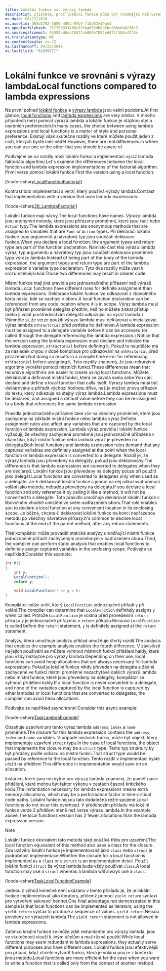 ```yaml
---
title: Lokální funkce vs. výrazy lambda
description: Zjistěte, proč lokální funkce může být vhodnější než výrazů lambda.
ms.date: 06/27/2016
ms.assetid: 368d1752-3659-489a-97b4-f15d87e49ae3
ms.openlocfilehash: 7577950314f8c57fba635db8b2bcd69e8d427dc3
ms.sourcegitcommit: 9b552addadfb57fab0b9e7852ed4f1f1b8a42f8e
ms.translationtype: MT
ms.contentlocale: cs-CZ
ms.lasthandoff: 04/23/2019
ms.locfileid: "61659771"
---
```

# <a name="local-functions-compared-to-lambda-expressions"></a><span data-ttu-id="af57b-103">Lokální funkce ve srovnání s výrazy lambda</span><span class="sxs-lookup"><span data-stu-id="af57b-103">Local functions compared to lambda expressions</span></span>

<span data-ttu-id="af57b-104">Na první pohled [lokální funkce](programming-guide/classes-and-structs/local-functions.md) a [výrazy lambda](./programming-guide/statements-expressions-operators/lambda-expressions.md) jsou velmi podobné.</span><span class="sxs-lookup"><span data-stu-id="af57b-104">At first glance, [local functions](programming-guide/classes-and-structs/local-functions.md) and [lambda expressions](./programming-guide/statements-expressions-operators/lambda-expressions.md) are very similar.</span></span> <span data-ttu-id="af57b-105">V mnoha případech mezi pomocí výrazů lambda a lokální funkce je otázkou styl a osobních preferencích.</span><span class="sxs-lookup"><span data-stu-id="af57b-105">In many cases, the choice between using lambda expressions and local functions is a matter of style and personal preference.</span></span> <span data-ttu-id="af57b-106">Existují však skutečné rozdíly ve které můžete použít jeden z nich, kterých byste měli vědět.</span><span class="sxs-lookup"><span data-stu-id="af57b-106">However, there are real differences in where you can use one or the other that you should be aware of.</span></span>

<span data-ttu-id="af57b-107">Podívejme se na rozdíly mezi lokální funkcí a implementací výraz lambda faktoriálu algoritmu.</span><span class="sxs-lookup"><span data-stu-id="af57b-107">Let's examine the differences between the local function and lambda expression implementations of the factorial algorithm.</span></span> <span data-ttu-id="af57b-108">První verze pomocí lokální funkce:</span><span class="sxs-lookup"><span data-stu-id="af57b-108">First the version using a local function:</span></span>

[!code-csharp[LocalFunctionFactorial](../../samples/snippets/csharp/new-in-7/MathUtilities.cs#37_LocalFunctionFactorial "Recursive factorial using local function")]

<span data-ttu-id="af57b-109">Kontrast tuto implementaci s verzí, který používá výrazy lambda:</span><span class="sxs-lookup"><span data-stu-id="af57b-109">Contrast that implementation with a version that uses lambda expressions:</span></span>

[!code-csharp[26_LambdaFactorial](../../samples/snippets/csharp/new-in-7/MathUtilities.cs#38_LambdaFactorial "Recursive factorial using lambda expressions")]

<span data-ttu-id="af57b-110">Lokální funkce mají názvy.</span><span class="sxs-lookup"><span data-stu-id="af57b-110">The local functions have names.</span></span> <span data-ttu-id="af57b-111">Výrazy lambda jsou anonymní metody, které jsou přiřazeny proměnné, které jsou `Func` nebo `Action` typy.</span><span class="sxs-lookup"><span data-stu-id="af57b-111">The lambda expressions are anonymous methods that are assigned to variables that are `Func` or `Action` types.</span></span> <span data-ttu-id="af57b-112">Při deklaraci lokální funkce typy argumentů a návratový typ jsou součástí deklarace funkce.</span><span class="sxs-lookup"><span data-stu-id="af57b-112">When you declare a local function, the argument types and return type are part of the function declaration.</span></span> <span data-ttu-id="af57b-113">Namísto část těla výrazu lambda výraz, typ argumentu a návratový typ jsou součástí deklarace proměnné typu výrazu lambda.</span><span class="sxs-lookup"><span data-stu-id="af57b-113">Instead of being part of the body of the lambda expression, the argument types and return type are part of the lambda expression's variable type declaration.</span></span> <span data-ttu-id="af57b-114">Tyto dva rozdíly může vést k srozumitelnější kód.</span><span class="sxs-lookup"><span data-stu-id="af57b-114">Those two differences may result in clearer code.</span></span>

<span data-ttu-id="af57b-115">Místní funkce mají jiná pravidla pro jednoznačného přiřazení než výrazů lambda.</span><span class="sxs-lookup"><span data-stu-id="af57b-115">Local functions have different rules for definite assignment than lambda expressions.</span></span> <span data-ttu-id="af57b-116">Deklarace lokální funkce lze odkazovat z libovolného kódu místa, kde se nachází v oboru.</span><span class="sxs-lookup"><span data-stu-id="af57b-116">A local function declaration can be referenced from any code location where it is in scope.</span></span> <span data-ttu-id="af57b-117">Výraz lambda musí být přiřazen proměnné delegáta předtím, než ho můžete získat přístup (nebo ji volat prostřednictvím delegáta odkazující na výraz lambda.) Všimněte si, že verze použití výrazu lambda musí deklarovat a inicializovat výraz lambda `nthFactorial` před potřeba ho definovat.</span><span class="sxs-lookup"><span data-stu-id="af57b-117">A lambda expression must be assigned to a delegate variable before it can be accessed (or called through the delegate referencing the lambda expression.) Notice that the version using the lambda expression must declare and initialize the lambda expression, `nthFactorial` before defining it.</span></span> <span data-ttu-id="af57b-118">Pokud to neuděláte má za následek chybu v době kompilace pro odkazování na `nthFactorial` před přiřazením.</span><span class="sxs-lookup"><span data-stu-id="af57b-118">Not doing so results in a compile time error for referencing `nthFactorial` before assigning it.</span></span>
<span data-ttu-id="af57b-119">Tyto rozdíly znamená, že jsou rekurzivní algoritmy vytvářel pomocí místních funkcí.</span><span class="sxs-lookup"><span data-stu-id="af57b-119">These differences mean that recursive algorithms are easier to create using local functions.</span></span> <span data-ttu-id="af57b-120">Můžete deklarovat a definovat místní funkci, která se zavolá sama sebe.</span><span class="sxs-lookup"><span data-stu-id="af57b-120">You can declare and define a local function that calls itself.</span></span> <span data-ttu-id="af57b-121">Výrazy lambda musí být deklarovány a přiřadit výchozí hodnotu dříve, než je možné znovu přiřazen do textu, který odkazuje na stejný výraz lambda.</span><span class="sxs-lookup"><span data-stu-id="af57b-121">Lambda expressions must be declared, and assigned a default value before they can be re-assigned to a body that references the same lambda expression.</span></span>

<span data-ttu-id="af57b-122">Pravidla jednoznačného přiřazení také vliv na všechny proměnné, které jsou zachyceny na základě místní funkce nebo lambda výraz.</span><span class="sxs-lookup"><span data-stu-id="af57b-122">Definite assignment rules also affect any variables that are captured by the local function or lambda expression.</span></span> <span data-ttu-id="af57b-123">Lambda výraz pravidla i lokální funkce vyžadují, že všechny zachycené proměnné jsou jednoznačně přiřazena v okamžiku, když místní funkce nebo lambda výraz je převeden na delegáta.</span><span class="sxs-lookup"><span data-stu-id="af57b-123">Both local functions and lambda expression rules demand that any captured variables are definitely assigned at the point when the local function or lambda expression is converted to a delegate.</span></span> <span data-ttu-id="af57b-124">Rozdíl je, že výrazy lambda jsou převedeny na delegáty, pokud jsou deklarovány.</span><span class="sxs-lookup"><span data-stu-id="af57b-124">The difference is that lambda expressions are converted to delegates when they are declared.</span></span> <span data-ttu-id="af57b-125">Lokální funkce jsou převedeny na delegáty pouze při použití jako delegát.</span><span class="sxs-lookup"><span data-stu-id="af57b-125">Local functions are converted to delegates only when used as a delegate.</span></span> <span data-ttu-id="af57b-126">Je-li deklarovat lokální funkce a jenom na něj odkazovat pomocí volání jako metodu, nebudou převedeny na delegáta.</span><span class="sxs-lookup"><span data-stu-id="af57b-126">If you declare a local function and only reference it by calling it like a method, it will not be converted to a delegate.</span></span> <span data-ttu-id="af57b-127">Toto pravidlo umožňuje deklarovat lokální funkce v libovolném vhodné umístění ve svém nadřazeném oboru.</span><span class="sxs-lookup"><span data-stu-id="af57b-127">That rule enables you to declare a local function at any convenient location in its enclosing scope.</span></span> <span data-ttu-id="af57b-128">Je běžné, chcete-li deklarovat lokální funkce na konci nadřazenou metodu po všechny návratové příkazy.</span><span class="sxs-lookup"><span data-stu-id="af57b-128">It's common to declare local functions at the end of the parent method, after any return statements.</span></span>

<span data-ttu-id="af57b-129">Třetí kompilátor může provádět statické analýzy umožňující místní funkce jednoznačně přiřadit zachyceným proměnným v nadřazeném oboru.</span><span class="sxs-lookup"><span data-stu-id="af57b-129">Third, the compiler can perform static analysis that enables local functions to definitely assign captured variables in the enclosing scope.</span></span> <span data-ttu-id="af57b-130">Podívejte se například:</span><span class="sxs-lookup"><span data-stu-id="af57b-130">Consider this example:</span></span>

```csharp
int M()
{
    int y;
    LocalFunction();
    return y;

    void LocalFunction() => y = 0;
}
```

<span data-ttu-id="af57b-131">Kompilátor může určit, který `LocalFunction` jednoznačně přiřadí `y` při volání.</span><span class="sxs-lookup"><span data-stu-id="af57b-131">The compiler can determine that `LocalFunction` definitely assigns `y` when called.</span></span> <span data-ttu-id="af57b-132">Protože `LocalFunction` je volána před provedením `return` příkazu `y` je jednoznačně přiřazena v `return` příkazu.</span><span class="sxs-lookup"><span data-stu-id="af57b-132">Because `LocalFunction` is called before the `return` statement, `y` is definitely assigned at the `return` statement.</span></span>

<span data-ttu-id="af57b-133">Analýzy, která umožňuje analýzu příklad umožňuje čtvrtý rozdíl.</span><span class="sxs-lookup"><span data-stu-id="af57b-133">The analysis that enables the example analysis enables the fourth difference.</span></span>
<span data-ttu-id="af57b-134">V závislosti na jejich používání se můžete vyhnout místních funkcí přidělení haldy, které jsou vždy nezbytné pro výrazy lambda.</span><span class="sxs-lookup"><span data-stu-id="af57b-134">Depending on their use, local functions can avoid heap allocations that are always necessary for lambda expressions.</span></span> <span data-ttu-id="af57b-135">Pokud je lokální funkce nikdy převeden na delegáta a žádné zachycené ve funkci místní proměnné nezachytává dalších výrazů lambda nebo místní funkce, které jsou převedeny na delegáty, kompilátor se vyhnout přidělení haldy.</span><span class="sxs-lookup"><span data-stu-id="af57b-135">If a local function is never converted to a delegate, and none of the variables captured by the local function is captured by other lambdas or local functions that are converted to delegates, the compiler can avoid heap allocations.</span></span> 

<span data-ttu-id="af57b-136">Podívejte se například asynchronní:</span><span class="sxs-lookup"><span data-stu-id="af57b-136">Consider this async example:</span></span>

[!code-csharp[TaskLambdaExample](../../samples/snippets/csharp/new-in-7/AsyncWork.cs#36_TaskLambdaExample "Task returning method with lambda expression")]

<span data-ttu-id="af57b-137">Obsahuje uzavření pro tento výraz lambda `address`, `index` a `name` proměnné.</span><span class="sxs-lookup"><span data-stu-id="af57b-137">The closure for this lambda expression contains the `address`, `index` and `name` variables.</span></span> <span data-ttu-id="af57b-138">V případě místních funkcí, může být objekt, který implementuje uzavření `struct` typu.</span><span class="sxs-lookup"><span data-stu-id="af57b-138">In the case of local functions, the object that implements the closure may be a `struct` type.</span></span> <span data-ttu-id="af57b-139">Tento typ struktury by být předány podle odkazu na místní funkci.</span><span class="sxs-lookup"><span data-stu-id="af57b-139">That struct type would be passed by reference to the local function.</span></span> <span data-ttu-id="af57b-140">Tento rozdíl v implementaci byste uložit na přidělení.</span><span class="sxs-lookup"><span data-stu-id="af57b-140">This difference in implementation would save on an allocation.</span></span>

<span data-ttu-id="af57b-141">Instance, které jsou nezbytné pro výrazy lambda znamená, že paměť navíc přidělení, které mohou být faktor výkonu v cestách časově kritického kódu.</span><span class="sxs-lookup"><span data-stu-id="af57b-141">The instantiation necessary for lambda expressions means extra memory allocations, which may be a performance factor in time-critical code paths.</span></span>
<span data-ttu-id="af57b-142">Lokální funkce nejsou tato dodatečná režie spojené.</span><span class="sxs-lookup"><span data-stu-id="af57b-142">Local functions do not incur this overhead.</span></span> <span data-ttu-id="af57b-143">V předchozím příkladu má lokální funkce verze 2 přidělení méně než verze výrazu lambda.</span><span class="sxs-lookup"><span data-stu-id="af57b-143">In the example above, the local functions version has 2 fewer allocations than the lambda expression version.</span></span>

> [!NOTE]
> <span data-ttu-id="af57b-144">Lokální funkce ekvivalent tato metoda také používá třídu pro uzavření.</span><span class="sxs-lookup"><span data-stu-id="af57b-144">The local function equivalent of this method also uses a class for the closure.</span></span> <span data-ttu-id="af57b-145">Zda uzávěru lokální funkce je implementovaná jako `class` nebo `struct` je podrobnost implementace.</span><span class="sxs-lookup"><span data-stu-id="af57b-145">Whether the closure for a local function is implemented as a `class` or a `struct` is an implementation detail.</span></span> <span data-ttu-id="af57b-146">Použít lokální funkci `struct` že výraz lambda bude vždy používat `class`.</span><span class="sxs-lookup"><span data-stu-id="af57b-146">A local function may use a `struct` whereas a lambda will always use a `class`.</span></span>

[!code-csharp[TaskLocalFunctionExample](../../samples/snippets/csharp/new-in-7/AsyncWork.cs#TaskExample "Task returning method with local function")]

<span data-ttu-id="af57b-147">Jednou z výhod konečné není ukázáno v tomto příkladu je, že je lokální funkce implementovat jako iterátory, přičemž pomocí `yield return` syntaxi pro vytvoření sekvenci hodnot.</span><span class="sxs-lookup"><span data-stu-id="af57b-147">One final advantage not demonstrated in this sample is that local functions can be implemented as iterators, using the `yield return` syntax to produce a sequence of values.</span></span> <span data-ttu-id="af57b-148">`yield return` Nejsou povoleny ve výrazech lambda.</span><span class="sxs-lookup"><span data-stu-id="af57b-148">The `yield return` statement is not allowed in lambda expressions.</span></span>

<span data-ttu-id="af57b-149">Zatímco lokální funkce se může zdát redundantní pro výrazy lambda, jsou ve skutečnosti slouží k jiným účelům a mají různá použití.</span><span class="sxs-lookup"><span data-stu-id="af57b-149">While local functions may seem redundant to lambda expressions, they actually serve different purposes and have different uses.</span></span>
<span data-ttu-id="af57b-150">Lokální funkce jsou efektivnější pro případ, když chcete vytvořit funkci, která je volána pouze z kontextu jinou metodu.</span><span class="sxs-lookup"><span data-stu-id="af57b-150">Local functions are more efficient for the case when you want to write a function that is called only from the context of another method.</span></span>
